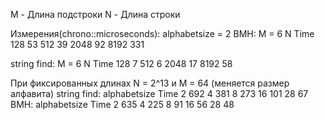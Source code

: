 M - Длина подстроки
N - Длина строки

Измерения(chrono::microseconds):
alphabetsize = 2
BMH:
M = 6
N	Time
128	53
512 	39
2048	92
8192	331

string find:
M = 6
N	Time
128	7
512	6
2048	17
8192	58

При фиксированных длинах N = 2^13 и M = 64 (меняется размер алфавита)
string find:
alphabetsize	Time
2		692
4		381
8		273
16		101
28		67
BMH:
alphabetsize	Time
2		635
4		225
8		91
16		56
28		48
